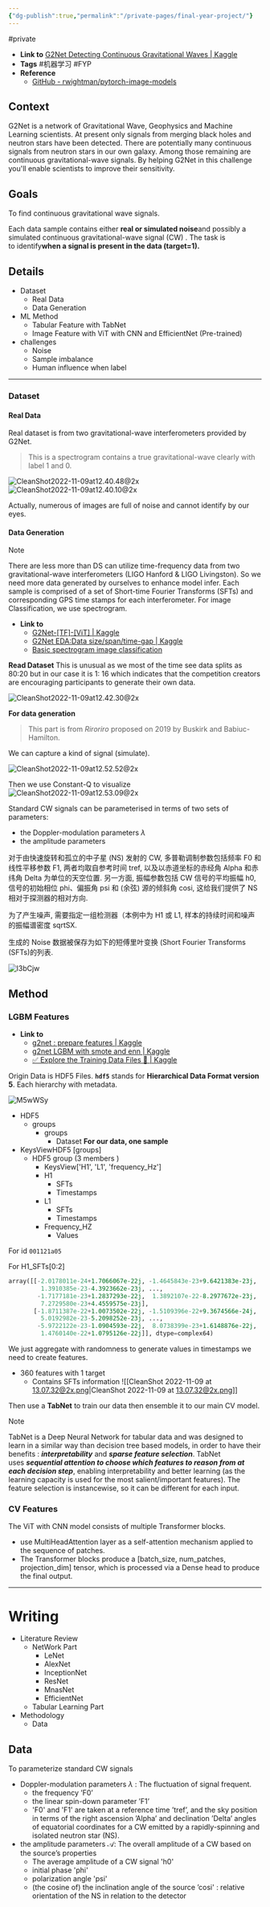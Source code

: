 ```yaml
---
{"dg-publish":true,"permalink":"/private-pages/final-year-project/"}
---
```




#private

- **Link to** [G2Net Detecting Continuous Gravitational Waves | Kaggle](https://www.kaggle.com/competitions/g2net-detecting-continuous-gravitational-waves/overview)
- **Tags** #机器学习 #FYP
- **Reference** 
	- [GitHub - rwightman/pytorch-image-models](https://github.com/rwightman/pytorch-image-models#) 

## Context

G2Net is a network of Gravitational Wave, Geophysics and Machine Learning scientists. At present only signals from merging black holes and neutron stars have been detected. There are potentially many continuous signals from neutron stars in our own galaxy. Among those remaining are continuous gravitational-wave signals. By helping G2Net in this challenge you'll enable scientists to improve their sensitivity. 


## Goals
To find continuous gravitational wave signals. 

Each data sample contains either **real or simulated noise**and possibly a simulated continuous gravitational-wave signal (CW) . The task is to identify**when a signal is present in the data (target=1).**


## Details
- Dataset 
	- Real Data
	- Data Generation 
- ML Method
	- Tabular Feature with TabNet 
	- Image Feature with ViT with CNN and EfficientNet (Pre-trained)
- challenges 
	- Noise 
	- Sample imbalance 
	- Human influence when label
---

### Dataset
#### Real Data
Real dataset is from two gravitational-wave interferometers provided by G2Net.
> This is a spectrogram contains a true gravitational-wave clearly with label 1 and 0.  
<!-- element style="width:100%"-->

![CleanShot2022-11-09at12.40.48@2x](https://tuchuang-1303124258.cos.ap-shanghai.myqcloud.com/uPic/CleanShot%202022-11-09%20at%2012.40.48@2x.png)
![CleanShot2022-11-09at12.40.10@2x](https://tuchuang-1303124258.cos.ap-shanghai.myqcloud.com/uPic/CleanShot%202022-11-09%20at%2012.40.10@2x.png)

Actually, numerous of images are full of noise and cannot identify by our eyes. 

#### Data Generation
> [!note] 
> There are less more than DS can utilize time-frequency data from two gravitational-wave interferometers (LIGO Hanford & LIGO Livingston). So we need more data generated by ourselves to enhance model infer. 
> Each sample is comprised of a set of Short-time Fourier Transforms (SFTs) and corresponding GPS time stamps for each interferometer.
> For image Classification, we use spectrogram. 
<!-- element style="width:90%"-->


- **Link to** 
	- [G2Net-[TF]-[ViT] | Kaggle](https://www.kaggle.com/code/lau01b/g2net-tf-vit/notebook#Convolutional-Neural-Network)
	- [G2Net EDA:Data size/span/time-gap | Kaggle](https://www.kaggle.com/code/konomuabe/g2net-eda-data-size-span-time-gap)
	- [Basic spectrogram image classification](https://www.kaggle.com/code/dylanhedded/basic-spectrogram-image-classification/edit) 

**Read Dataset**
This is unusual as we most of the time see data splits as 80:20 but in our case it is 1: 16 which indicates that the competition creators are encouraging participants to generate their own data.

![CleanShot2022-11-09at12.42.30@2x](https://tuchuang-1303124258.cos.ap-shanghai.myqcloud.com/uPic/CleanShot%202022-11-09%20at%2012.42.30@2x.png)

**For data generation** 

> This part is from *Riroriro* proposed on 2019 by Buskirk and Babiuc-Hamilton. 

We can capture a kind of signal (simulate). 

![CleanShot2022-11-09at12.52.52@2x](https://tuchuang-1303124258.cos.ap-shanghai.myqcloud.com/uPic/CleanShot%202022-11-09%20at%2012.52.52@2x.png)

Then we use Constant-Q to visualize 
![CleanShot2022-11-09at12.53.09@2x](https://tuchuang-1303124258.cos.ap-shanghai.myqcloud.com/uPic/CleanShot%202022-11-09%20at%2012.53.09@2x.png)


Standard CW signals can be parameterised in terms of two sets of parameters:
- the Doppler-modulation parameters $\lambda$ 
- the amplitude parameters 

对于由快速旋转和孤立的中子星 (NS) 发射的 CW, 多普勒调制参数包括频率 F0 和线性平移参数 F1, 两者均取自参考时间 tref, 以及以赤道坐标的赤经角 Alpha 和赤纬角 Delta 为单位的天空位置. 另一方面, 振幅参数包括 CW 信号的平均振幅 h0, 信号的初始相位 phi、偏振角 psi 和 (余弦) 源的倾斜角 cosi, 这给我们提供了 NS 相对于探测器的相对方向.

为了产生噪声, 需要指定一组检测器（本例中为 H1 或 L1, 样本的持续时间和噪声的振幅谱密度 sqrtSX.

生成的 Noise 数据被保存为如下的短傅里叶变换 (Short Fourier Transforms (SFTs)的列表. 

![I3bCjw](https://tuchuang-1303124258.cos.ap-shanghai.myqcloud.com/uPic/I3bCjw.jpg)


## Method

### LGBM Features

- **Link to** 
	- [g2net : prepare features | Kaggle](https://www.kaggle.com/code/ahmedelfazouan/g2net-prepare-features) 
	- [g2net LGBM with smote and enn | Kaggle](https://www.kaggle.com/code/aspiring/g2net-lgbm-with-smote-and-enn)
	- [✅ Explore the Training Data Files 📂 | Kaggle](https://www.kaggle.com/code/ryanluoli2/explore-the-training-data-files) 

Origin Data is HDF5 Files. **`hdf5`** stands for **Hierarchical Data Format version 5**. Each hierarchy with metadata. 

![M5wWSy](https://tuchuang-1303124258.cos.ap-shanghai.myqcloud.com/uPic/M5wWSy.jpg)

- HDF5
	- groups 
		- groups 
			- Dataset 
**For our data, one sample**
- KeysViewHDF5 [groups]
	- HDF5 group (3 members )
		- KeysView['H1', 'L1', 'frequency_Hz']
		- H1
			- SFTs
			- Timestamps
		- L1
			- SFTs
			- Timestamps
		- Frequency_HZ
			- Values

For id `001121a05` 

<div class="transclusion internal-embed is-loaded"><div class="markdown-embed">





</div></div>


For H1_SFTs[0:2] 
```python
array([[-2.0178011e-24+1.7066067e-22j, -1.4645843e-23+9.6421383e-23j,
         1.3910385e-23-4.3923662e-23j, ...,
        -1.7177181e-23+1.2837293e-22j,  1.3892107e-22-8.2977672e-23j,
         7.2729580e-23+4.4559575e-23j],
       [-1.8711387e-22+1.0073502e-22j, -1.5109396e-22+9.3674566e-24j,
         5.0192982e-23-5.2098252e-23j, ...,
        -5.9722122e-23-1.0904593e-22j,  8.0738399e-23+1.6148876e-22j,
         1.4760140e-22+1.0795126e-22j]], dtype=complex64)

```

We just aggregate with randomness  to generate values in timestamps we need to create features. 

- 360 features with 1 target 
	- Contains SFTs information 
![[CleanShot 2022-11-09 at 13.07.32@2x.png\|CleanShot 2022-11-09 at 13.07.32@2x.png]]

Then use a **TabNet** to train our data then ensemble it to our main CV model. 

> [!note]
> TabNet is a Deep Neural Network for tabular data and was designed to learn in a similar way than decision tree based models, in order to have their benefits : **_interpretability_** and **_sparse feature selection_**. TabNet uses **_sequential attention to choose which features to reason from at each decision step_**, enabling interpretability and better learning (as the learning capacity is used for the most salient/important features). The feature selection is instancewise, so it can be different for each input.


### CV Features

The ViT with CNN model consists of multiple Transformer blocks.
- use MultiHeadAttention layer as a self-attention mechanism applied to the sequence of patches. 
- The Transformer blocks produce a [batch_size, num_patches, projection_dim] tensor, which is processed via a Dense head to produce the final output.



--- 

# Writing 

- Literature Review 
	- NetWork Part
		- LeNet 
		- AlexNet
		- InceptionNet
		- ResNet
		- MnasNet 
		- EfficientNet 
	- Tabular Learning Part 
- Methodology 
	- Data 


## Data 

To parameterize standard CW signals 
- Doppler-modulation parameters $\lambda$ : The fluctuation of signal frequent. 
	- the frequency ’F0’ 
	- the linear spin-down parameter ’F1’
	- 'F0' and 'F1' are taken at a reference time ’tref’, and the sky position in terms of the right ascension ’Alpha’ and declination ’Delta’ angles  of equatorial coordinates for a CW emitted by a rapidly-spinning and isolated neutron star (NS).
-  the amplitude parameters $\mathcal{A}$: The overall amplitude of a CW based on the source’s properties
	- The average amplitude of a CW signal 'h0'
	- initial phase 'phi'
	- polarization angle 'psi'
	- (the cosine of) the inclination angle of the  source ’cosi' :  relative orientation of the NS in relation to the detector 
